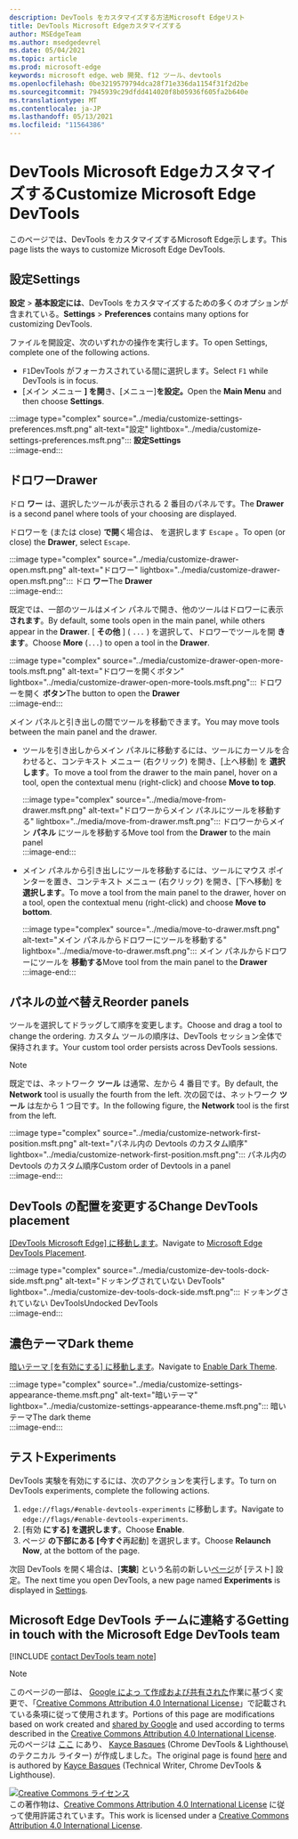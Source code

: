 ```yaml
---
description: DevTools をカスタマイズする方法Microsoft Edgeリスト
title: DevTools Microsoft Edgeカスタマイズする
author: MSEdgeTeam
ms.author: msedgedevrel
ms.date: 05/04/2021
ms.topic: article
ms.prod: microsoft-edge
keywords: microsoft edge、web 開発、f12 ツール、devtools
ms.openlocfilehash: 0be3219579794dca28f71e336da1154f31f2d2be
ms.sourcegitcommit: 7945939c29dfdd414020f8b05936f605fa2b640e
ms.translationtype: MT
ms.contentlocale: ja-JP
ms.lasthandoff: 05/13/2021
ms.locfileid: "11564386"
---
```

<!-- Copyright Kayce Basques 

   Licensed under the Apache License, Version 2.0 (the "License");
   you may not use this file except in compliance with the License.
   You may obtain a copy of the License at

       https://www.apache.org/licenses/LICENSE-2.0

   Unless required by applicable law or agreed to in writing, software
   distributed under the License is distributed on an "AS IS" BASIS,
   WITHOUT WARRANTIES OR CONDITIONS OF ANY KIND, either express or implied.
   See the License for the specific language governing permissions and
   limitations under the License.  -->
# <a name="customize-microsoft-edge-devtools"></a><span data-ttu-id="834da-104">DevTools Microsoft Edgeカスタマイズする</span><span class="sxs-lookup"><span data-stu-id="834da-104">Customize Microsoft Edge DevTools</span></span>  

<span data-ttu-id="834da-105">このページでは、DevTools をカスタマイズするMicrosoft Edge示します。</span><span class="sxs-lookup"><span data-stu-id="834da-105">This page lists the ways to customize Microsoft Edge DevTools.</span></span>  

## <a name="settings"></a><span data-ttu-id="834da-106">設定</span><span class="sxs-lookup"><span data-stu-id="834da-106">Settings</span></span>  

<span data-ttu-id="834da-107">**設定**  > **基本設定には**、DevTools をカスタマイズするための多くのオプションが含まれている。</span><span class="sxs-lookup"><span data-stu-id="834da-107">**Settings** > **Preferences** contains many options for customizing DevTools.</span></span>  

<span data-ttu-id="834da-108">ファイルを開設定、次のいずれかの操作を実行します。</span><span class="sxs-lookup"><span data-stu-id="834da-108">To open Settings, complete one of the following actions.</span></span>  

*   <span data-ttu-id="834da-109">`F1`DevTools がフォーカスされている間に選択します。</span><span class="sxs-lookup"><span data-stu-id="834da-109">Select `F1` while DevTools is in focus.</span></span>  
*   <span data-ttu-id="834da-110">[メイン メニュー **] を開**き、[メニュー]**を設定。**</span><span class="sxs-lookup"><span data-stu-id="834da-110">Open the **Main Menu** and then choose **Settings**.</span></span>  
    
:::image type="complex" source="../media/customize-settings-preferences.msft.png" alt-text="設定" lightbox="../media/customize-settings-preferences.msft.png":::
   **<span data-ttu-id="834da-112">設定</span><span class="sxs-lookup"><span data-stu-id="834da-112">Settings</span></span>**  
:::image-end:::  

## <a name="drawer"></a><span data-ttu-id="834da-113">ドロワー</span><span class="sxs-lookup"><span data-stu-id="834da-113">Drawer</span></span>  

<span data-ttu-id="834da-114">ドロ **ワー** は、選択したツールが表示される 2 番目のパネルです。</span><span class="sxs-lookup"><span data-stu-id="834da-114">The **Drawer** is a second panel where tools of your choosing are displayed.</span></span>  

<span data-ttu-id="834da-115">ドロワーを \(または close\) **で開**く場合は、 を選択します `Escape` 。</span><span class="sxs-lookup"><span data-stu-id="834da-115">To open \(or close\) the **Drawer**, select `Escape`.</span></span>  

:::image type="complex" source="../media/customize-drawer-open.msft.png" alt-text="ドロワー" lightbox="../media/customize-drawer-open.msft.png":::
   <span data-ttu-id="834da-117">ドロ **ワー**</span><span class="sxs-lookup"><span data-stu-id="834da-117">The **Drawer**</span></span>  
:::image-end:::  

<span data-ttu-id="834da-118">既定では、一部のツールはメイン パネルで開き、他のツールはドロワーに表示 **されます**。</span><span class="sxs-lookup"><span data-stu-id="834da-118">By default, some tools open in the main panel, while others appear in the **Drawer**.</span></span>  <span data-ttu-id="834da-119">[ **その他** ] \( `...` \) を選択して、ドロワーでツールを開 **きます**。</span><span class="sxs-lookup"><span data-stu-id="834da-119">Choose **More** \(`...`\) to open a tool in the **Drawer**.</span></span>  

:::image type="complex" source="../media/customize-drawer-open-more-tools.msft.png" alt-text="ドロワーを開くボタン" lightbox="../media/customize-drawer-open-more-tools.msft.png":::
   <span data-ttu-id="834da-121">ドロワーを開く **ボタン**</span><span class="sxs-lookup"><span data-stu-id="834da-121">The button to open the **Drawer**</span></span>  
:::image-end:::  

<span data-ttu-id="834da-122">メイン パネルと引き出しの間でツールを移動できます。</span><span class="sxs-lookup"><span data-stu-id="834da-122">You may move tools between the main panel and the drawer.</span></span>  

*   <span data-ttu-id="834da-123">ツールを引き出しからメイン パネルに移動するには、ツールにカーソルを合わせると、コンテキスト メニュー \(右クリック\) を開き、[上へ移動] を **選択します**。</span><span class="sxs-lookup"><span data-stu-id="834da-123">To move a tool from the drawer to the main panel, hover on a tool, open the contextual menu \(right-click\) and choose **Move to top**.</span></span>  
    
    :::image type="complex" source="../media/move-from-drawer.msft.png" alt-text="ドロワーからメイン パネルにツールを移動する" lightbox="../media/move-from-drawer.msft.png":::
       <span data-ttu-id="834da-125">ドロワーからメイン **パネル** にツールを移動する</span><span class="sxs-lookup"><span data-stu-id="834da-125">Move tool from the **Drawer** to the main panel</span></span>  
    :::image-end:::  
    
*   <span data-ttu-id="834da-126">メイン パネルから引き出しにツールを移動するには、ツールにマウス ポインターを置き、コンテキスト メニュー \(右クリック\) を開き、[下へ移動] を **選択します**。</span><span class="sxs-lookup"><span data-stu-id="834da-126">To move a tool from the main panel to the drawer, hover on a tool, open the contextual menu \(right-click\) and choose **Move to bottom**.</span></span>  
    
    :::image type="complex" source="../media/move-to-drawer.msft.png" alt-text="メイン パネルからドロワーにツールを移動する" lightbox="../media/move-to-drawer.msft.png":::
       <span data-ttu-id="834da-128">メイン パネルからドロワーにツールを **移動する**</span><span class="sxs-lookup"><span data-stu-id="834da-128">Move tool from the main panel to the **Drawer**</span></span>
    :::image-end:::  
    

## <a name="reorder-panels"></a><span data-ttu-id="834da-129">パネルの並べ替え</span><span class="sxs-lookup"><span data-stu-id="834da-129">Reorder panels</span></span>  

<span data-ttu-id="834da-130">ツールを選択してドラッグして順序を変更します。</span><span class="sxs-lookup"><span data-stu-id="834da-130">Choose and drag a tool to change the ordering.</span></span>  <span data-ttu-id="834da-131">カスタム ツールの順序は、DevTools セッション全体で保持されます。</span><span class="sxs-lookup"><span data-stu-id="834da-131">Your custom tool order persists across DevTools sessions.</span></span>  

> [!NOTE]
> <span data-ttu-id="834da-132">既定では、ネットワーク **ツール** は通常、左から 4 番目です。</span><span class="sxs-lookup"><span data-stu-id="834da-132">By default, the **Network** tool is usually the fourth from the left.</span></span>  <span data-ttu-id="834da-133">次の図では、ネットワーク **ツール** は左から 1 つ目です。</span><span class="sxs-lookup"><span data-stu-id="834da-133">In the following figure, the **Network** tool is the first from the left.</span></span>  

:::image type="complex" source="../media/customize-network-first-position.msft.png" alt-text="パネル内の Devtools のカスタム順序" lightbox="../media/customize-network-first-position.msft.png":::
   <span data-ttu-id="834da-135">パネル内の Devtools のカスタム順序</span><span class="sxs-lookup"><span data-stu-id="834da-135">Custom order of Devtools in a panel</span></span>  
:::image-end:::  

## <a name="change-devtools-placement"></a><span data-ttu-id="834da-136">DevTools の配置を変更する</span><span class="sxs-lookup"><span data-stu-id="834da-136">Change DevTools placement</span></span>  

<span data-ttu-id="834da-137">[[DevTools Microsoft Edge] に移動します][DevToolsPlacement]。</span><span class="sxs-lookup"><span data-stu-id="834da-137">Navigate to [Microsoft Edge DevTools Placement][DevToolsPlacement].</span></span>  

:::image type="complex" source="../media/customize-dev-tools-dock-side.msft.png" alt-text="ドッキングされていない DevTools" lightbox="../media/customize-dev-tools-dock-side.msft.png":::
   <span data-ttu-id="834da-139">ドッキングされていない DevTools</span><span class="sxs-lookup"><span data-stu-id="834da-139">Undocked DevTools</span></span>  
:::image-end:::  

## <a name="dark-theme"></a><span data-ttu-id="834da-140">濃色テーマ</span><span class="sxs-lookup"><span data-stu-id="834da-140">Dark theme</span></span>  

<span data-ttu-id="834da-141">[暗いテーマ [を有効にする] に移動します][DarkTheme]。</span><span class="sxs-lookup"><span data-stu-id="834da-141">Navigate to [Enable Dark Theme][DarkTheme].</span></span>  

:::image type="complex" source="../media/customize-settings-appearance-theme.msft.png" alt-text="暗いテーマ" lightbox="../media/customize-settings-appearance-theme.msft.png":::
   <span data-ttu-id="834da-143">暗いテーマ</span><span class="sxs-lookup"><span data-stu-id="834da-143">The dark theme</span></span>  
:::image-end:::  

## <a name="experiments"></a><span data-ttu-id="834da-144">テスト</span><span class="sxs-lookup"><span data-stu-id="834da-144">Experiments</span></span>  

<span data-ttu-id="834da-145">DevTools 実験を有効にするには、次のアクションを実行します。</span><span class="sxs-lookup"><span data-stu-id="834da-145">To turn on DevTools experiments, complete the following actions.</span></span>  

1.  <span data-ttu-id="834da-146">`edge://flags/#enable-devtools-experiments` に移動します。</span><span class="sxs-lookup"><span data-stu-id="834da-146">Navigate to `edge://flags/#enable-devtools-experiments`.</span></span>  
1.  <span data-ttu-id="834da-147">[有効 **にする] を選択します**。</span><span class="sxs-lookup"><span data-stu-id="834da-147">Choose **Enable**.</span></span>  
1.  <span data-ttu-id="834da-148">ページ **の下部にある [今すぐ**再起動] を選択します。</span><span class="sxs-lookup"><span data-stu-id="834da-148">Choose **Relaunch Now**, at the bottom of the page.</span></span>  

<span data-ttu-id="834da-149">次回 DevTools を開く場合は、[**実験**] という名前の新しい[ページ](#settings)が [テスト] 設定。</span><span class="sxs-lookup"><span data-stu-id="834da-149">The next time you open DevTools, a new page named **Experiments** is displayed in [Settings](#settings).</span></span>  

## <a name="getting-in-touch-with-the-microsoft-edge-devtools-team"></a><span data-ttu-id="834da-150">Microsoft Edge DevTools チームに連絡する</span><span class="sxs-lookup"><span data-stu-id="834da-150">Getting in touch with the Microsoft Edge DevTools team</span></span>  

[!INCLUDE [contact DevTools team note](../includes/contact-devtools-team-note.md)]  

<!-- image links -->  

[ImageMoreIcon]: ../media/more-icon.msft.png  

<!-- links -->  

[DevToolsPlacement]: ./placement.md "Microsoft Edge DevTools の配置を変更 | Microsoft Docs"  
[DarkTheme]: ./dark-theme.md "DevTools サーバーで暗いMicrosoft Edgeを有効|Microsoft Docs"  

> [!NOTE]
> <span data-ttu-id="834da-153">このページの一部は、 [Google によっ て作成および共有された][GoogleSitePolicies]作業に基づく変更で、「[Creative Commons Attribution 4.0 International License][CCA4IL]」で記載されている条項に従って使用されます。</span><span class="sxs-lookup"><span data-stu-id="834da-153">Portions of this page are modifications based on work created and [shared by Google][GoogleSitePolicies] and used according to terms described in the [Creative Commons Attribution 4.0 International License][CCA4IL].</span></span>  
> <span data-ttu-id="834da-154">元のページは [ここ](https://developers.google.com/web/tools/chrome-devtools/customize/index) にあり、 [Kayce Basques][KayceBasques] \(Chrome DevTools \& Lighthouse\ のテクニカル ライター) が作成しました。</span><span class="sxs-lookup"><span data-stu-id="834da-154">The original page is found [here](https://developers.google.com/web/tools/chrome-devtools/customize/index) and is authored by [Kayce Basques][KayceBasques] \(Technical Writer, Chrome DevTools \& Lighthouse\).</span></span>  

[![Creative Commons ライセンス][CCby4Image]][CCA4IL]  
<span data-ttu-id="834da-156">この著作物は、[Creative Commons Attribution 4.0 International License][CCA4IL] に従って使用許諾されています。</span><span class="sxs-lookup"><span data-stu-id="834da-156">This work is licensed under a [Creative Commons Attribution 4.0 International License][CCA4IL].</span></span>  

[CCA4IL]: https://creativecommons.org/licenses/by/4.0  
[CCby4Image]: https://i.creativecommons.org/l/by/4.0/88x31.png  
[GoogleSitePolicies]: https://developers.google.com/terms/site-policies  
[KayceBasques]: https://developers.google.com/web/resources/contributors#kayce-basques  
